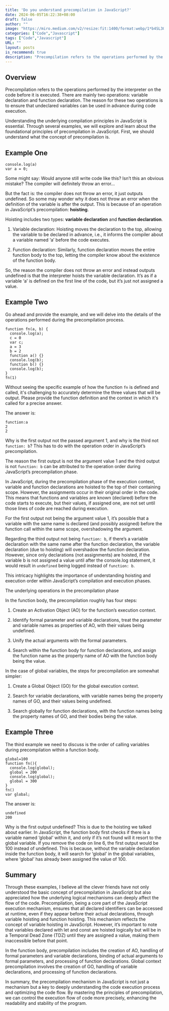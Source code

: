 ```yaml
---
title: 'Do you understand precompilation in JavaScript?'
date: 2024-06-05T16:22:38+08:00
draft: false
author: ""
image: "https://miro.medium.com/v2/resize:fit:1400/format:webp/1*b4SL3OsAIh-lS3WGYZuA9A.jpeg"
categories: ["Code","Javascript"]
tags: ["Code","Javascript"]
URL: ""
layout: posts
is_recommend: true
description: "Precompilation refers to the operations performed by the interpreter on the code before it is executed. There are mainly two operations: variable declaration and function declaration"
---
```


## Overview

Precompilation refers to the operations performed by the interpreter on the code before it is executed. There are mainly two operations: variable declaration and function declaration. The reason for these two operations is to ensure that undeclared variables can be used in advance during code execution.

Understanding the underlying compilation principles in JavaScript is essential. Through several examples, we will explore and learn about the foundational principles of precompilation in JavaScript. First, we should understand what the concept of precompilation is.

## Example One

```
console.log(a)
var a = 0;
```

Some might say: Would anyone still write code like this? Isn’t this an obvious mistake? The compiler will definitely throw an error…

But the fact is: the compiler does not throw an error, it just outputs undefined. So some may wonder why it does not throw an error when the definition of the variable is after the output. This is because of an operation in JavaScript’s precompilation: **hoisting**.

Hoisting includes two types: **variable declaration** and **function declaration**.

1. Variable declaration: Hoisting moves the declaration to the top, allowing the variable to be declared in advance, i.e., it informs the compiler about a variable named ‘a’ before the code executes.

2. Function declaration: Similarly, function declaration moves the entire function body to the top, letting the compiler know about the existence of the function body.

So, the reason the compiler does not throw an error and instead outputs undefined is that the interpreter hoists the variable declaration. It’s as if a variable ‘a’ is defined on the first line of the code, but it’s just not assigned a value.

## Example Two

Go ahead and provide the example, and we will delve into the details of the operations performed during the precompilation process.

```
function fn(a, b) {
  console.log(a);
  c = 0
  var c;
  a = 3
  b = 2
  function a() {}
  console.log(b);
  function b() {}
  console.log(b);
}
fn(1)
```

Without seeing the specific example of how the function `fn` is defined and called, it's challenging to accurately determine the three values that will be output. Please provide the function definition and the context in which it's called for a precise answer.

The answer is:

```
function:a
2
2
```

Why is the first output not the passed argument 1, and why is the third not `function: b`? This has to do with the operation order in JavaScript’s precompilation.

The reason the first output is not the argument value 1 and the third output is not `function: b` can be attributed to the operation order during JavaScript’s precompilation phase.

In JavaScript, during the precompilation phase of the execution context, variable and function declarations are hoisted to the top of their containing scope. However, the assignments occur in their original order in the code. This means that functions and variables are known (declared) before the code starts to execute, but their values, if assigned one, are not set until those lines of code are reached during execution.

For the first output not being the argument value 1, it’s possible that a variable with the same name is declared (and possibly assigned) before the function call within the same scope, overshadowing the argument.

Regarding the third output not being `function: b`, if there’s a variable declaration with the same name after the function declaration, the variable declaration (due to hoisting) will overshadow the function declaration. However, since only declarations (not assignments) are hoisted, if the variable b is not assigned a value until after the console.log statement, it would result in `undefined` being logged instead of `function: b`.

This intricacy highlights the importance of understanding hoisting and execution order within JavaScript’s compilation and execution phases.

The underlying operations in the precompilation phase

In the function body, the precompilation roughly has four steps:

1. Create an Activation Object (AO) for the function’s execution context.

2. Identify formal parameter and variable declarations, treat the parameter and variable names as properties of AO, with their values being undefined.

3. Unify the actual arguments with the formal parameters.

4. Search within the function body for function declarations, and assign the function name as the property name of AO with the function body being the value.

In the case of global variables, the steps for precompilation are somewhat simpler:

1. Create a Global Object (GO) for the global execution context.

2. Search for variable declarations, with variable names being the property names of GO, and their values being undefined.

3. Search globally for function declarations, with the function names being the property names of GO, and their bodies being the value.

## Example Three

The third example we need to discuss is the order of calling variables during precompilation within a function body.

```
global=100
function fn(){
  console.log(global);
  global = 200
  console.log(global);
  global = 300
}
fn()
var global;
```

The answer is:

```
undefined
200
```

Why is the first output undefined? This is due to the hoisting we talked about earlier. In JavaScript, the function body first checks if there is a variable named ‘global’ within it, and only if it’s not found will it resort to the global variable. If you remove the code on line 6, the first output would be 100 instead of undefined. This is because, without the variable declaration inside the function body, it will search for ‘global’ in the global variables, where ‘global’ has already been assigned the value of 100.

## Summary

Through these examples, I believe all the clever friends have not only understood the basic concept of precompilation in JavaScript but also appreciated how the underlying logical mechanisms can deeply affect the flow of the code. Precompilation, being a core part of the JavaScript execution mechanism, ensures that all declared identifiers can be accessed at runtime, even if they appear before their actual declarations, through variable hoisting and function hoisting. This mechanism reflects the concept of variable hoisting in JavaScript. However, it’s important to note that variables declared with let and const are hoisted logically but will be in a Temporal Dead Zone (TDZ) until they are assigned a value, making them inaccessible before that point.

In the function body, precompilation includes the creation of AO, handling of formal parameters and variable declarations, binding of actual arguments to formal parameters, and processing of function declarations. Global context precompilation involves the creation of GO, handling of variable declarations, and processing of function declarations.

In summary, the precompilation mechanism in JavaScript is not just a mechanism but a key to deeply understanding the code execution process and optimizing the code flow. By mastering the principles of precompilation, we can control the execution flow of code more precisely, enhancing the readability and stability of the program.
